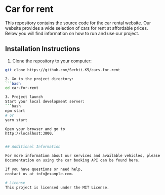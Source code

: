# Car for rent

This repository contains the source code for the car rental website. Our website provides a wide selection of cars for rent at affordable prices.
Below you will find information on how to run and use our project.

## Installation Instructions

1. Clone the repository to your computer:

```bash
git clone https://github.com/Serhii-K5/cars-for-rent

2. Go to the project directory:
```bash
cd car-for-rent

3. Project launch
Start your local development server:
```bash
npm start
# or
yarn start

Open your browser and go to
http://localhost:3000.


## Additional Information

For more information about our services and available vehicles, please visit our website.
Documentation on using the car booking API can be found here.

If you have questions or need help,
contact us at info@example.com.

# License
This project is licensed under the MIT License.